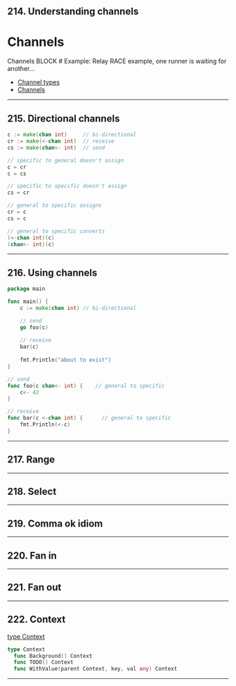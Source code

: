 ## 214. Understanding channels

# Channels

Channels BLOCK  # Example: Relay RACE example, one runner is waiting for another...

* [Channel types](https://go.dev/ref/spec#Channel_types)
* [Channels](https://go.dev/doc/effective_go#channels)

***

## 215. Directional channels

```go
c := make(chan int)     // bi-directional
cr := make(<-chan int)  // receive
cs := make(chan<- int)  // send

// specific to general doesn't assign
c = cr
c = cs

// specific to specific doesn't assign
cs = cr

// general to specific assigns
cr = c
cs = c

// general to specific converts
(<-chan int)(c)
(chan<- int)(c)
```

***

## 216. Using channels

```go
package main

func main() {
    c := make(chan int) // bi-directional

    // send
    go foo(c)    
    
    // receive
    bar(c)
    
    fmt.Println("about to exist")
}

// send
func foo(c chan<- int) {    // general to specific
    c<- 42
}

// receive
func bar(c <-chan int) {      // general to specific
    fmt.Println(<-c)
}
```

***

## 217. Range

***

## 218. Select

***

## 219. Comma ok idiom

***

## 220. Fan in

***

## 221. Fan out

***

## 222. Context

[type Context](https://pkg.go.dev/context#Context)
```go
type Context
  func Background() Context
  func TODO() Context
  func WithValue(parent Context, key, val any) Context
```

***
